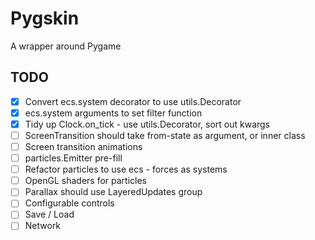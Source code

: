 # Pygskin

A wrapper around Pygame


## TODO

* [x] Convert ecs.system decorator to use utils.Decorator
* [x] ecs.system arguments to set filter function
* [x] Tidy up Clock.on_tick - use utils.Decorator, sort out kwargs
* [ ] ScreenTransition should take from-state as argument, or inner class
* [ ] Screen transition animations
* [ ] particles.Emitter pre-fill
* [ ] Refactor particles to use ecs - forces as systems
* [ ] OpenGL shaders for particles
* [ ] Parallax should use LayeredUpdates group
* [ ] Configurable controls
* [ ] Save / Load
* [ ] Network
